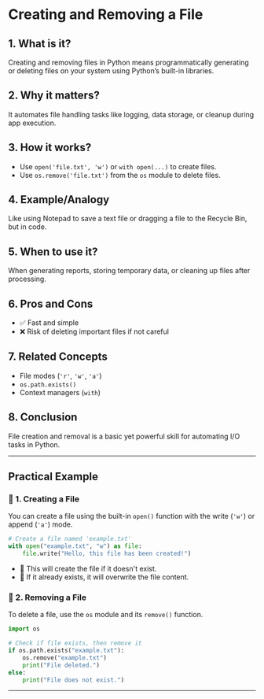 # Creating and Removing a File

## 1. What is it?
Creating and removing files in Python means programmatically generating or deleting files on your system using Python’s built-in libraries.

## 2. Why it matters?
It automates file handling tasks like logging, data storage, or cleanup during app execution.

## 3. How it works?
- Use `open('file.txt', 'w')` or `with open(...)` to create files.
- Use `os.remove('file.txt')` from the `os` module to delete files.

## 4. Example/Analogy
Like using Notepad to save a text file or dragging a file to the Recycle Bin, but in code.

## 5. When to use it?
When generating reports, storing temporary data, or cleaning up files after processing.

## 6. Pros and Cons
- ✅ Fast and simple
- ❌ Risk of deleting important files if not careful

## 7. Related Concepts
- File modes (`'r'`, `'w'`, `'a'`)
- `os.path.exists()`
- Context managers (`with`)

## 8. Conclusion
File creation and removal is a basic yet powerful skill for automating I/O tasks in Python.

---

## Practical Example

### 🔹 1. Creating a File
You can create a file using the built-in `open()` function with the write (`'w'`) or append (`'a'`) mode.

```python
# Create a file named 'example.txt'
with open("example.txt", "w") as file:
    file.write("Hello, this file has been created!")
```

- 🔸 This will create the file if it doesn't exist.
- 🔸 If it already exists, it will overwrite the file content.

### 🔹 2. Removing a File
To delete a file, use the `os` module and its `remove()` function.

```python
import os

# Check if file exists, then remove it
if os.path.exists("example.txt"):
    os.remove("example.txt")
    print("File deleted.")
else:
    print("File does not exist.")
```

---